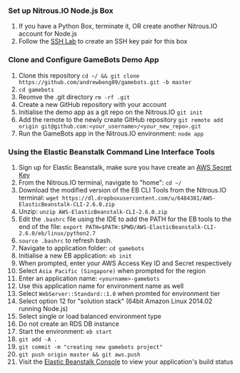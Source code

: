 ### Set up Nitrous.IO Node.js Box
1. If you have a Python Box, terminate it, OR create another Nitrous.IO account for Node.js
2. Follow the [SSH Lab](https://docs.google.com/a/smu.edu.sg/document/d/15_1Ic9ysOgr2ZHWVKbEZEm2cGMXDtniYka2YY0IfZQ0) to create an SSH key pair for this box


### Clone and Configure GameBots Demo App

1. Clone this repository `cd ~/ && git clone https://github.com/andrewbeng89/gamebots.git -b master`
2. `cd gamebots`
3. Reomve the .git directory `rm -rf .git`
4. Create a new GitHub repository with your account
5. Initialise the demo app as a git repo on the Nitrous.IO `git init`
6. Add the remote to the newly create GitHub repository `git remote add origin git@github.com:<your_username>/<your_new_repo>.git`
7. Run the GameBots app in the Nitrous.IO environment: `node app`


### Using the Elastic Beanstalk Command Line Interface Tools

1. Sign up for Elastic Beanstalk, make sure you have create an [AWS Secret Key](https://console.aws.amazon.com/iam/home?#security_credential)
2. From the Nitrous.IO terminal, navigate to "home": `cd ~/`
3. Download the modified version of the EB CLI Tools from the Nitrous.IO terminal: `wget https://dl.dropboxusercontent.com/u/6484381/AWS-ElasticBeanstalk-CLI-2.6.0.zip`
4. Unzip: `unzip AWS-ElasticBeanstalk-CLI-2.6.0.zip`
5. Edit the `.bashrc` file using the IDE to add the PATH for the EB tools to the end of the file: `export PATH=$PATH:$PWD/AWS-ElasticBeanstalk-CLI-2.6.0/eb/linux/python2.7`
6. `source .bashrc` to refresh bash.
7. Navigate to application folder: `cd gamebots`
8. Initialise a new EB application: `eb init`
9. When prompted, enter your AWS Access Key ID and Secret respectively
10. Select `Asia Pacific (Singapore)` when prompted for the region
11. Enter an application name: `<yourname>-gamebots`
12. Use this application name for environment name as well
13. Select `WebServer::Standard::1.0` when promted for environment tier
14. Select option 12 for "solution stack" (64bit Amazon Linux 2014.02 running Node.js)
15. Select single or load balanced environment type
16. Do not create an RDS DB instance
17. Start the environment: `eb start`
18. `git add -A .`
19. `git commit -m "creating new gamebots project"`
20. `git push origin master && git aws.push`
21. Visit the [Elastic Beanstalk Console](https://console.aws.amazon.com/elasticbeanstalk/home?region=ap-southeast-1#/applications?applicationNameFilter=) to view your application's build status